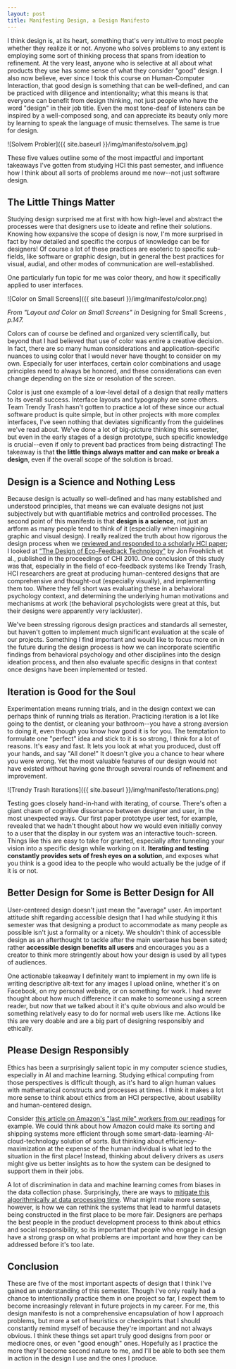 ```yaml
---
layout: post
title: Manifesting Design, a Design Manifesto
---
```


I think design is, at its heart, something that's very intuitive to most people whether they realize it or not. Anyone who solves problems to any extent is employing some sort of thinking process that spans from ideation to refinement. At the very least, anyone who is selective at all about what products they use has some sense of what they consider "good" design. I also now believe, ever since I took this course on Human-Computer Interaction, that good design is something that can be well-defined, and can be practiced with diligence and intentionality; what this means is that everyone can benefit from design thinking, not just people who have the word "design" in their job title. Even the most tone-deaf of listeners can be inspired by a well-composed song, and can appreciate its beauty only more by learning to speak the language of music themselves.  The same is true for design.

![Solvem Probler]({{ site.baseurl }}/img/manifesto/solvem.jpg)

These five values outline some of the most impactful and important takeaways I've gotten from studying HCI this past semester, and influence how I think about all sorts of problems around me now--not just software design.

## The Little Things Matter

Studying design surprised me at first with how high-level and abstract the processes were that designers use to ideate and refine their solutions. Knowing how expansive the scope of design is now, I'm more surprised in fact by how detailed and specific the corpus of knowledge can be for designers! Of course a lot of these practices are esoteric to specific sub-fields, like software or graphic design, but in general the best practices for visual, audial, and other modes of communication are well-established.  

One particularly fun topic for me was color theory, and how it specifically applied to user interfaces. 

![Color on Small Screens]({{ site.baseurl }}/img/manifesto/color.png)

*From "Layout and Color on Small Screens" in* Designing for Small Screens *, p.147.*

Colors can of course be defined and organized very scientifically, but beyond that I had believed that use of color was entire a creative decision. In fact, there are so many human considerations and application-specific nuances to using color that I would never have thought to consider on my own. Especially for user interfaces, certain color combinations and usage principles need to always be honored, and these considerations can even change depending on the size or resolution of the screen.

Color is just one example of a low-level detail of a design that really matters to its overall success. Interface layouts and typography are some others.  Team Trendy Trash hasn't gotten to practice a lot of these since our actual software product is quite simple, but in other projects with more complex interfaces, I've seen nothing that deviates significantly from the guidelines we've read about.  We've done a lot of big-picture thinking this semester, but even in the early stages of a design prototype, such specific knowledge is crucial--even if only to prevent bad practices from being distracting! The takeaway is that **the little things always matter and can make or break a design**, even if the overall scope of the solution is broad.

## Design is a Science and Nothing Less

Because design is actually so well-defined and has many established and understood principles, that means we can evaluate designs not just subjectively but with quantifiable metrics and controlled processes.  The second point of this manifesto is that **design is a science**, not just an artform as many people tend to think of it (especially when imagining graphic and visual design). I really realized the truth about how rigorous the design process when we [reviewed and responded to a scholarly HCI paper](http://www.grchen.com/csci376/2018-04-23-res-paper/); I looked at ["The Design of Eco-Feedback Technology"](https://dl.acm.org/citation.cfm?id=1753629) by Jon Froehlich et al., published in the proceedings of CHI 2010. One conclusion of this study was that, especially in the field of eco-feedback systems like Trendy Trash, HCI researchers are great at producing human-centered designs that are comprehensive and thought-out (especially visually), and implementing them too.  Where they fell short was evaluating these in a behavioral psychology context, and determining the underlying human motivations and mechanisms at work (the behavioral psychologists were great at this, but their designs were apparently very lackluster).

We've been stressing rigorous design practices and standards all semester, but haven't gotten to implement much significant evaluation at the scale of our projects. Something I find important and would like to focus more on in the future during the design process is how we can incorporate scientific findings from behavioral psychology and other disciplines into the design ideation process, and then also evaluate specific designs in that context once designs have been implemented or tested.

## Iteration is Good for the Soul

Experimentation means running trials, and in the design context we can perhaps think of running trials as iteration. Practicing iteration is a lot like going to the dentist, or cleaning your bathroom--you have a strong aversion to doing it, even though you know how good it is for you.  The temptation to formulate one "perfect" idea and stick to it is so strong, I think for a lot of reasons. It's easy and fast. It lets you look at what you produced, dust off your hands, and say "All done!" It doesn't give you a chance to hear where you were wrong. Yet the most valuable features of our design would not have existed without having gone through several rounds of refinement and improvement. 

![Trendy Trash Iterations]({{ site.baseurl }}/img/manifesto/iterations.png)

Testing goes closely hand-in-hand with iterating, of course. There's often a giant chasm of cognitive dissonance between designer and user, in the most unexpected ways.  Our first paper prototype user test, for example, revealed that we hadn't thought about how we would even initially convey to a user that the display in our system was an interactive touch-screen. Things like this are easy to take for granted, especially after tunneling your vision into a specific design while working on it. **Iterating and testing constantly provides sets of fresh eyes on a solution**, and exposes what you think is a good idea to the people who would actually be the judge of if it is or not.

## Better Design for Some is Better Design for All

User-centered design doesn't just mean the "average" user.  An important attitude shift regarding accessible design that I had while studying it this semester was that designing a product to accommodate as many people as possible isn't just a formality or a nicety.  We shouldn't think of accessible design as an afterthought to tackle after the main userbase has been sated; rather **accessible design benefits all users** and encourages you as a creator to think more stringently about how your design is used by all types of audiences.

One actionable takeaway I definitely want to implement in my own life is writing descriptive alt-text for any images I upload online, whether it's on Facebook, on my personal website, or on something for work. I had never thought about how much difference it can make to someone using a screen reader, but now that we talked about it it's quite obvious and also would be something relatively easy to do for normal web users like me. Actions like this are very doable and are a big part of designing responsibly and ethically.

## Please Design Responsibly

Ethics has been a surprisingly salient topic in my computer science studies, especially in AI and machine learning. Studying ethical computing from those perspectives is difficult though, as it's hard to align human values with mathematical constructs and processes at times. I think it makes a lot more sense to think about ethics from an HCI perspective, about usability and human-centered design. 

Consider [this article on Amazon's "last mile" workers from our readings](https://gizmodo.com/amazons-last-mile-1820451224) for example. We could think about how Amazon could make its sorting and shipping systems more efficient through some smart-data-learning-AI-cloud-technology solution of sorts.  But thinking about efficiency-maximization at the expense of the human individual is what led to the situation in the first place! Instead, thinking about delivery drivers as *users* might give us better insights as to how the system can be designed to support them in their jobs.  

A lot of discrimination in data and machine learning comes from biases in the data collection phase.  Surprisingly, there are ways to [mitigate this algorithmically at data processing time](http://cs.williams.edu/~andrea/cs374/Articles/feldman.pdf). What might make more sense, however, is how we can rethink the systems that lead to harmful datasets being constructed in the first place to be more fair.  Designers are perhaps the best people in the product development process to think about ethics and social responsibility, so its important that people who engage in design have a strong grasp on what problems are important and how they can be addressed before it's too late.

## Conclusion

These are five of the most important aspects of design that I think I've gained an understanding of this semester. Though I've only really had a chance to intentionally practice them in one project so far, I expect them to become increasingly relevant in future projects in my career. For me, this design manifesto is not a comprehensive encapsulation of how I approach problems, but more a set of heuristics or checkpoints that I should constantly remind myself of because they're important and not always obvious.  I think these things set apart truly good designs from poor or mediocre ones, or even "good enough" ones. Hopefully as I practice the more they'll become second nature to me, and I'll be able to both see them in action in the design I use and the ones I produce.